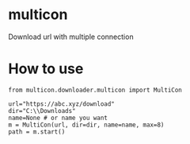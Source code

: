 # multicon

Download url with multiple connection

# How to use
```
from multicon.downloader.multicon import MultiCon

url="https://abc.xyz/download"
dir="C:\\Downloads"
name=None # or name you want
m = MultiCon(url, dir=dir, name=name, max=8)
path = m.start()
```
